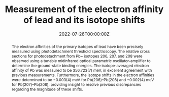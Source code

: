 ---
title: "Measurement of the electron affinity of lead and its isotope shifts"
authors:
- C. Wesley Walter
- Fabrizio Vassallo
- N. Daniel Gibson
date: "2022-07-26T00:00:00Z"
doi: ""

# Publication type.
# Accepts a single type but formatted as a YAML list (for Hugo requirements).
# Enter a publication type from the CSL standard.
publication_types: ["article-journal"]

# Publication name and optional abbreviated publication name.
publication: "Phys. Rev. A *106*, L010801"
publication_short: ""

abstract: The electron affinities of the primary isotopes of lead have been precisely measured using photodetachment threshold spectroscopy. The relative cross sections for photodetachment from Pb− isotopes 206, 207, and 208 were observed using a tunable midinfrared optical parametric oscillator-amplifier to determine the ground-state binding energies. The isotope-averaged electron affinity of Pb was measured to be 356.723(7) meV, in excellent agreement with previous measurements. Furthermore, the isotope shifts in the electron affinities were determined to be −0.003(4) meV for Pb(206)–Pb(208) and −0.002(4) meV for Pb(207)–Pb(208), providing insight to resolve previous discrepancies regarding the magnitude of these shifts.

tags:
- publications
featured: false

links:
- name: 'Abstract'
  url: 'https://journals.aps.org/pra/abstract/10.1103/PhysRevA.106.L010801'
url_pdf: ''
url_code: ''
url_dataset: ''
url_poster: ''
url_project: ''
url_slides: ''
url_source: ''
url_video: ''

# Featured image
# To use, add an image named `featured.jpg/png` to your page's folder. 
#image:
#  caption: 'Image credit: [**Unsplash**](https://unsplash.com/photos/jdD8gXaTZsc)'
#  focal_point: ""
#  preview_only: false

# Associated Projects (optional).
#   Associate this publication with one or more of your projects.
#   Simply enter your project's folder or file name without extension.
#   E.g. `internal-project` references `content/project/internal-project/index.md`.
#   Otherwise, set `projects: []`.
# projects: []

# Slides (optional).
#   Associate this publication with Markdown slides.
#   Simply enter your slide deck's filename without extension.
#   E.g. `slides: "example"` references `content/slides/example/index.md`.
#   Otherwise, set `slides: ""`.
# slides: example
# add visible notes below the ---
---